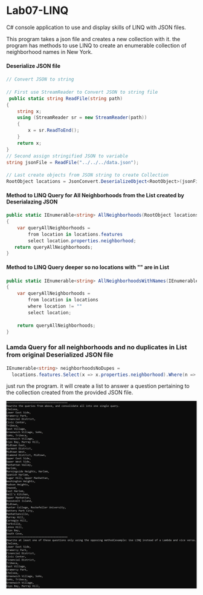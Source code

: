 # Lab07-LINQ
C# console application to use and display skills of LINQ with JSON files.

This program takes a json file and creates a new collection with it. the program has methods to use LINQ to create an enumerable collection of neighborhood names in New York.

#### Deserialize JSON file
```c#
// Convert JSON to string

// First use StreamReader to Convert JSON to string file
 public static string ReadFile(string path)
{
    string x;
    using (StreamReader sr = new StreamReader(path))
    {
        x = sr.ReadToEnd();
    }
    return x;
}
// Second assign stringified JSON to variable
string jsonFile = ReadFile("../../../data.json");
  
// Last create objects from JSON string to create Collection
RootObject locations = JsonConvert.DeserializeObject<RootObject>(jsonFile);

```
#### Method to LINQ Query for All Neighborhoods from the List created by Deserialazing JSON
```c#
public static IEnumerable<string> AllNeighborhoods(RootObject locations)
{
    var queryAllNeighborhoods =
        from location in locations.features
        select location.properties.neighborhood;
   return queryAllNeighborhoods;
}
```
#### Method to LINQ Query deeper so no locations with "" are in List
```c#
public static IEnumerable<string> AllNeighborhoodsWithNames(IEnumerable<string> locations)
{
    var queryAllNeighborhoods =
        from location in locations
        where location != ""
        select location;

    return queryAllNeighborhoods;
}
```
### Lamda Query for all neighborhoods and no duplicates in List from original Deserialized JSON file
```c#
IEnumerable<string> neighborhoodsNoDupes = 
  locations.features.Select(x => x.properties.neighborhood).Where(n => n != "").Distinct();
```


just run the program. it will create a list to answer a question pertaining to the collection created from the provided JSON file.

![LinqSnapshot](./assets/LINQSH.png)
